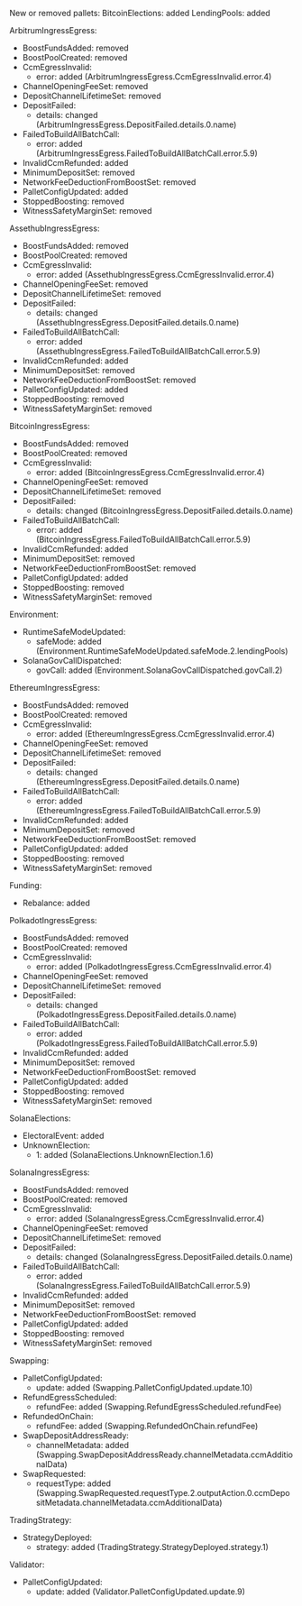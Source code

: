 New or removed pallets:
  BitcoinElections: added
  LendingPools: added

ArbitrumIngressEgress:
  - BoostFundsAdded: removed
  - BoostPoolCreated: removed
  - CcmEgressInvalid:
    - error: added (ArbitrumIngressEgress.CcmEgressInvalid.error.4)
  - ChannelOpeningFeeSet: removed
  - DepositChannelLifetimeSet: removed
  - DepositFailed:
    - details: changed (ArbitrumIngressEgress.DepositFailed.details.0.name)
  - FailedToBuildAllBatchCall:
    - error: added (ArbitrumIngressEgress.FailedToBuildAllBatchCall.error.5.9)
  - InvalidCcmRefunded: added
  - MinimumDepositSet: removed
  - NetworkFeeDeductionFromBoostSet: removed
  - PalletConfigUpdated: added
  - StoppedBoosting: removed
  - WitnessSafetyMarginSet: removed

AssethubIngressEgress:
  - BoostFundsAdded: removed
  - BoostPoolCreated: removed
  - CcmEgressInvalid:
    - error: added (AssethubIngressEgress.CcmEgressInvalid.error.4)
  - ChannelOpeningFeeSet: removed
  - DepositChannelLifetimeSet: removed
  - DepositFailed:
    - details: changed (AssethubIngressEgress.DepositFailed.details.0.name)
  - FailedToBuildAllBatchCall:
    - error: added (AssethubIngressEgress.FailedToBuildAllBatchCall.error.5.9)
  - InvalidCcmRefunded: added
  - MinimumDepositSet: removed
  - NetworkFeeDeductionFromBoostSet: removed
  - PalletConfigUpdated: added
  - StoppedBoosting: removed
  - WitnessSafetyMarginSet: removed

BitcoinIngressEgress:
  - BoostFundsAdded: removed
  - BoostPoolCreated: removed
  - CcmEgressInvalid:
    - error: added (BitcoinIngressEgress.CcmEgressInvalid.error.4)
  - ChannelOpeningFeeSet: removed
  - DepositChannelLifetimeSet: removed
  - DepositFailed:
    - details: changed (BitcoinIngressEgress.DepositFailed.details.0.name)
  - FailedToBuildAllBatchCall:
    - error: added (BitcoinIngressEgress.FailedToBuildAllBatchCall.error.5.9)
  - InvalidCcmRefunded: added
  - MinimumDepositSet: removed
  - NetworkFeeDeductionFromBoostSet: removed
  - PalletConfigUpdated: added
  - StoppedBoosting: removed
  - WitnessSafetyMarginSet: removed

Environment:
  - RuntimeSafeModeUpdated:
    - safeMode: added (Environment.RuntimeSafeModeUpdated.safeMode.2.lendingPools)
  - SolanaGovCallDispatched:
    - govCall: added (Environment.SolanaGovCallDispatched.govCall.2)

EthereumIngressEgress:
  - BoostFundsAdded: removed
  - BoostPoolCreated: removed
  - CcmEgressInvalid:
    - error: added (EthereumIngressEgress.CcmEgressInvalid.error.4)
  - ChannelOpeningFeeSet: removed
  - DepositChannelLifetimeSet: removed
  - DepositFailed:
    - details: changed (EthereumIngressEgress.DepositFailed.details.0.name)
  - FailedToBuildAllBatchCall:
    - error: added (EthereumIngressEgress.FailedToBuildAllBatchCall.error.5.9)
  - InvalidCcmRefunded: added
  - MinimumDepositSet: removed
  - NetworkFeeDeductionFromBoostSet: removed
  - PalletConfigUpdated: added
  - StoppedBoosting: removed
  - WitnessSafetyMarginSet: removed

Funding:
  - Rebalance: added

PolkadotIngressEgress:
  - BoostFundsAdded: removed
  - BoostPoolCreated: removed
  - CcmEgressInvalid:
    - error: added (PolkadotIngressEgress.CcmEgressInvalid.error.4)
  - ChannelOpeningFeeSet: removed
  - DepositChannelLifetimeSet: removed
  - DepositFailed:
    - details: changed (PolkadotIngressEgress.DepositFailed.details.0.name)
  - FailedToBuildAllBatchCall:
    - error: added (PolkadotIngressEgress.FailedToBuildAllBatchCall.error.5.9)
  - InvalidCcmRefunded: added
  - MinimumDepositSet: removed
  - NetworkFeeDeductionFromBoostSet: removed
  - PalletConfigUpdated: added
  - StoppedBoosting: removed
  - WitnessSafetyMarginSet: removed

SolanaElections:
  - ElectoralEvent: added
  - UnknownElection:
    - 1: added (SolanaElections.UnknownElection.1.6)

SolanaIngressEgress:
  - BoostFundsAdded: removed
  - BoostPoolCreated: removed
  - CcmEgressInvalid:
    - error: added (SolanaIngressEgress.CcmEgressInvalid.error.4)
  - ChannelOpeningFeeSet: removed
  - DepositChannelLifetimeSet: removed
  - DepositFailed:
    - details: changed (SolanaIngressEgress.DepositFailed.details.0.name)
  - FailedToBuildAllBatchCall:
    - error: added (SolanaIngressEgress.FailedToBuildAllBatchCall.error.5.9)
  - InvalidCcmRefunded: added
  - MinimumDepositSet: removed
  - NetworkFeeDeductionFromBoostSet: removed
  - PalletConfigUpdated: added
  - StoppedBoosting: removed
  - WitnessSafetyMarginSet: removed

Swapping:
  - PalletConfigUpdated:
    - update: added (Swapping.PalletConfigUpdated.update.10)
  - RefundEgressScheduled:
    - refundFee: added (Swapping.RefundEgressScheduled.refundFee)
  - RefundedOnChain:
    - refundFee: added (Swapping.RefundedOnChain.refundFee)
  - SwapDepositAddressReady:
    - channelMetadata: added (Swapping.SwapDepositAddressReady.channelMetadata.ccmAdditionalData)
  - SwapRequested:
    - requestType: added (Swapping.SwapRequested.requestType.2.outputAction.0.ccmDepositMetadata.channelMetadata.ccmAdditionalData)

TradingStrategy:
  - StrategyDeployed:
    - strategy: added (TradingStrategy.StrategyDeployed.strategy.1)

Validator:
  - PalletConfigUpdated:
    - update: added (Validator.PalletConfigUpdated.update.9)
